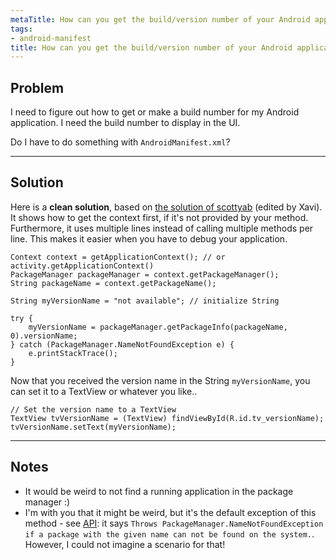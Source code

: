 ```yaml
---
metaTitle: How can you get the build/version number of your Android application
tags:
- android-manifest
title: How can you get the build/version number of your Android application
---
```


## Problem

I need to figure out how to get or make a build number for my Android application. I need the build number to display in the UI.


Do I have to do something with `AndroidManifest.xml`?



---

## Solution

Here is a **clean solution**, based on [the solution of scottyab](https://stackoverflow.com/questions/4616095/how-can-you-get-the-build-version-number-of-your-android-application/5788950#5788950) (edited by Xavi). It shows how to get the context first, if it's not provided by your method. Furthermore, it uses multiple lines instead of calling multiple methods per line. This makes it easier when you have to debug your application.



```
Context context = getApplicationContext(); // or activity.getApplicationContext()
PackageManager packageManager = context.getPackageManager();
String packageName = context.getPackageName();

String myVersionName = "not available"; // initialize String

try {
    myVersionName = packageManager.getPackageInfo(packageName, 0).versionName;
} catch (PackageManager.NameNotFoundException e) {
    e.printStackTrace();
}

```

Now that you received the version name in the String `myVersionName`, you can set it to a TextView or whatever you like..



```
// Set the version name to a TextView
TextView tvVersionName = (TextView) findViewById(R.id.tv_versionName);
tvVersionName.setText(myVersionName);

```


---

## Notes

- It would be weird to not find a running application in the package manager :)
- I'm with you that it might be weird, but it's the default exception of this method - see [API](http://developer.android.com/reference/android/content/pm/PackageManager.html#getPackageInfo%28java.lang.String,%20int%29): it says `Throws PackageManager.NameNotFoundException if a package with the given name can not be found on the system.`. However, I could not imagine a scenario for that!
